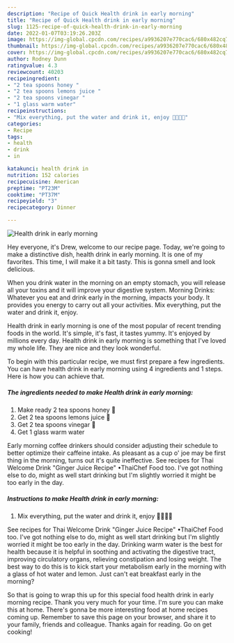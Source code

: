 ```yaml
---
description: "Recipe of Quick Health drink in early morning"
title: "Recipe of Quick Health drink in early morning"
slug: 1125-recipe-of-quick-health-drink-in-early-morning
date: 2022-01-07T03:19:26.203Z
image: https://img-global.cpcdn.com/recipes/a9936207e770cac6/680x482cq70/health-drink-in-early-morning-recipe-main-photo.jpg
thumbnail: https://img-global.cpcdn.com/recipes/a9936207e770cac6/680x482cq70/health-drink-in-early-morning-recipe-main-photo.jpg
cover: https://img-global.cpcdn.com/recipes/a9936207e770cac6/680x482cq70/health-drink-in-early-morning-recipe-main-photo.jpg
author: Rodney Dunn
ratingvalue: 4.3
reviewcount: 40203
recipeingredient:
- "2 tea spoons honey "
- "2 tea spoons lemons juice "
- "2 tea spoons vinegar "
- "1 glass warm water"
recipeinstructions:
- "Mix everything, put the water and drink it, enjoy 💞🌺🥰💚"
categories:
- Recipe
tags:
- health
- drink
- in

katakunci: health drink in 
nutrition: 152 calories
recipecuisine: American
preptime: "PT23M"
cooktime: "PT37M"
recipeyield: "3"
recipecategory: Dinner

---
```



![Health drink in early morning](https://img-global.cpcdn.com/recipes/a9936207e770cac6/680x482cq70/health-drink-in-early-morning-recipe-main-photo.jpg)

Hey everyone, it's Drew, welcome to our recipe page. Today, we're going to make a distinctive dish, health drink in early morning. It is one of my favorites. This time, I will make it a bit tasty. This is gonna smell and look delicious.

When you drink water in the morning on an empty stomach, you will release all your toxins and it will improve your digestive system. Morning Drinks: Whatever you eat and drink early in the morning, impacts your body. It provides you energy to carry out all your activities. Mix everything, put the water and drink it, enjoy.

Health drink in early morning is one of the most popular of recent trending foods in the world. It's simple, it's fast, it tastes yummy. It's enjoyed by millions every day. Health drink in early morning is something that I've loved my whole life. They are nice and they look wonderful.


To begin with this particular recipe, we must first prepare a few ingredients. You can have health drink in early morning using 4 ingredients and 1 steps. Here is how you can achieve that.

<!--inarticleads1-->

##### The ingredients needed to make Health drink in early morning:

1. Make ready 2 tea spoons honey 🍯
1. Get 2 tea spoons lemons juice 🍋
1. Get 2 tea spoons vinegar 🍾
1. Get 1 glass warm water


Early morning coffee drinkers should consider adjusting their schedule to better optimize their caffeine intake. As pleasant as a cup o&#39; joe may be first thing in the morning, turns out it&#39;s quite ineffective. See recipes for Thai Welcome Drink &#34;Ginger Juice Recipe&#34; •ThaiChef Food too. I&#39;ve got nothing else to do, might as well start drinking but I&#39;m slightly worried it might be too early in the day. 

<!--inarticleads2-->

##### Instructions to make Health drink in early morning:

1. Mix everything, put the water and drink it, enjoy 💞🌺🥰💚


See recipes for Thai Welcome Drink &#34;Ginger Juice Recipe&#34; •ThaiChef Food too. I&#39;ve got nothing else to do, might as well start drinking but I&#39;m slightly worried it might be too early in the day. Drinking warm water is the best for health because it is helpful in soothing and activating the digestive tract, improving circulatory organs, relieving constipation and losing weight. The best way to do this is to kick start your metabolism early in the morning with a glass of hot water and lemon. Just can&#39;t eat breakfast early in the morning? 

So that is going to wrap this up for this special food health drink in early morning recipe. Thank you very much for your time. I'm sure you can make this at home. There's gonna be more interesting food at home recipes coming up. Remember to save this page on your browser, and share it to your family, friends and colleague. Thanks again for reading. Go on get cooking!
